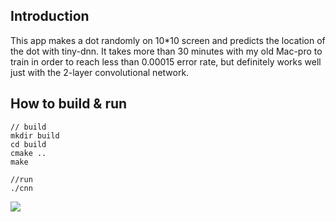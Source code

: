 ## Introduction  

This app makes a dot randomly on 10*10 screen and predicts the location of the dot with tiny-dnn. It takes more than 30 minutes with my old Mac-pro to train in order to reach less than 0.00015 error rate, but definitely works well just with the 2-layer convolutional network.   

## How to build & run

	// build  
	mkdir build  
	cd build  
	cmake .. 
	make   
	  
	//run  
	./cnn  

![](https://preview.ibb.co/fOf9HF/run_cnn_exam.png)  
